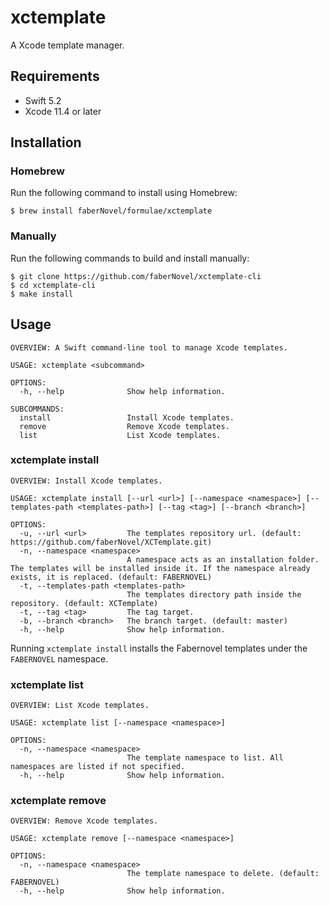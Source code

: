 # xctemplate

A Xcode template manager.

## Requirements

- Swift 5.2
- Xcode 11.4 or later

## Installation

### Homebrew

Run the following command to install using Homebrew:

```
$ brew install faberNovel/formulae/xctemplate
```

### Manually

Run the following commands to build and install manually:
```
$ git clone https://github.com/faberNovel/xctemplate-cli
$ cd xctemplate-cli
$ make install
```

## Usage

```
OVERVIEW: A Swift command-line tool to manage Xcode templates.

USAGE: xctemplate <subcommand>

OPTIONS:
  -h, --help              Show help information.

SUBCOMMANDS:
  install                 Install Xcode templates.
  remove                  Remove Xcode templates.
  list                    List Xcode templates.
  ```

### xctemplate install

```
OVERVIEW: Install Xcode templates.

USAGE: xctemplate install [--url <url>] [--namespace <namespace>] [--templates-path <templates-path>] [--tag <tag>] [--branch <branch>]

OPTIONS:
  -u, --url <url>         The templates repository url. (default: https://github.com/faberNovel/XCTemplate.git)
  -n, --namespace <namespace>
                          A namespace acts as an installation folder. The templates will be installed inside it. If the namespace already exists, it is replaced. (default: FABERNOVEL)
  -t, --templates-path <templates-path>
                          The templates directory path inside the repository. (default: XCTemplate)
  -t, --tag <tag>         The tag target.
  -b, --branch <branch>   The branch target. (default: master)
  -h, --help              Show help information.
```

Running `xctemplate install` installs the Fabernovel templates under the `FABERNOVEL` namespace.

### xctemplate list

```
OVERVIEW: List Xcode templates.

USAGE: xctemplate list [--namespace <namespace>]

OPTIONS:
  -n, --namespace <namespace>
                          The template namespace to list. All namespaces are listed if not specified.
  -h, --help              Show help information.
```

### xctemplate remove

```
OVERVIEW: Remove Xcode templates.

USAGE: xctemplate remove [--namespace <namespace>]

OPTIONS:
  -n, --namespace <namespace>
                          The template namespace to delete. (default: FABERNOVEL)
  -h, --help              Show help information.
```
